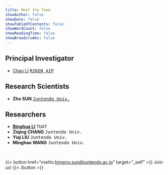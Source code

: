 ```yaml
---
title: Meet the Team
showAuthor: false
showDate: false
showTableOfContents: false
showWordCount: false
showReadingTime: false
showBreadcrumbs: false
---
```

## Principal Investigator
- [Chao LI](https://chaoliatriken.github.io/) <kbd>[RIKEN AIP](https://qibinzhao.github.io/)</kbd>

## Research Scientists
- **Zhe SUN** <kbd>[Juntendo Univ.](https://himeno-sun-lab.github.io/)</kbd>

## Researchers
- **[Binghua LI](https://tuat-novice.github.io/vhua.github.io/publications/)** <kbd>TUAT</kbd>
- **Ziqing CHANG** <kbd>Juntendo Univ.</kbd>
- **Yiqi LIU** <kbd>Juntendo Univ.</kbd>
- **Minghao WANG** <kbd>Juntendo Univ.</kbd>

<!-- ## Invited Researchers
- [Binghua LI](https://tuat-novice.github.io/vhua.github.io/) <kbd>[TUAT](https://www.sip.tuat.ac.jp/)</kbd> -->

<br>

{{< button href="mailto:himeno.sun@juntendo.ac.jp" target="_self" >}}
Join us!
{{< /button >}}
